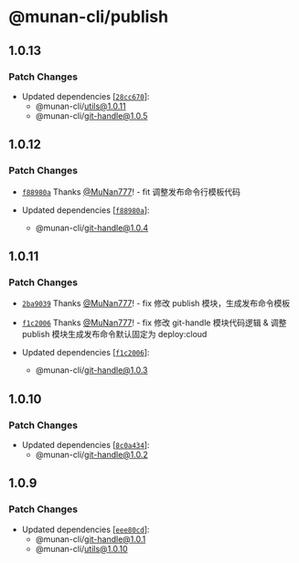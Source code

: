 # @munan-cli/publish

## 1.0.13

### Patch Changes

- Updated dependencies [[`28cc670`](https://github.com/MuNan777/munan-cli/commit/28cc670577030ca9fde26b24c62910582441b738)]:
  - @munan-cli/utils@1.0.11
  - @munan-cli/git-handle@1.0.5

## 1.0.12

### Patch Changes

- [`f88980a`](https://github.com/MuNan777/munan-cli/commit/f88980afb03cacc2cd63d3cc591a640159c8e059) Thanks [@MuNan777](https://github.com/MuNan777)! - fit 调整发布命令行模板代码

- Updated dependencies [[`f88980a`](https://github.com/MuNan777/munan-cli/commit/f88980afb03cacc2cd63d3cc591a640159c8e059)]:
  - @munan-cli/git-handle@1.0.4

## 1.0.11

### Patch Changes

- [`2ba9039`](https://github.com/MuNan777/munan-cli/commit/2ba903914811b1060794c4abdf67381a34719829) Thanks [@MuNan777](https://github.com/MuNan777)! - fix 修改 publish 模块，生成发布命令模板

* [`f1c2006`](https://github.com/MuNan777/munan-cli/commit/f1c2006d8a3ac256885f0d560c9059a3bf1506b7) Thanks [@MuNan777](https://github.com/MuNan777)! - fix 修改 git-handle 模块代码逻辑 & 调整 publish 模块生成发布命令默认固定为 deploy:cloud

* Updated dependencies [[`f1c2006`](https://github.com/MuNan777/munan-cli/commit/f1c2006d8a3ac256885f0d560c9059a3bf1506b7)]:
  - @munan-cli/git-handle@1.0.3

## 1.0.10

### Patch Changes

- Updated dependencies [[`8c0a434`](https://github.com/MuNan777/munan-cli/commit/8c0a4349ae9ab01cd6fb6fa8aabeba649427bbbd)]:
  - @munan-cli/git-handle@1.0.2

## 1.0.9

### Patch Changes

- Updated dependencies [[`eee80cd`](https://github.com/MuNan777/munan-cli/commit/eee80cd81b6721cfde59bc4bfe280eeabf457202)]:
  - @munan-cli/git-handle@1.0.1
  - @munan-cli/utils@1.0.10
